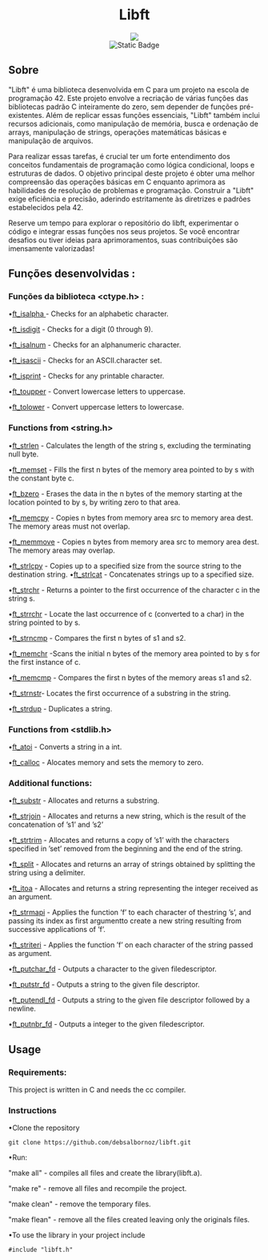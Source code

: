 <h1 align="center">Libft</h1>


<div align="center">
<img src="https://github.com/debsalbornoz/libft/assets/119970138/22b14898-85a2-431d-b58f-dd4aa7fb2a64">
</div> 
<div align="center">
<img alt="Static Badge" src="https://img.shields.io/badge/Status-Finished-green">
</div>
<h2>Sobre </h2>

"Libft" é uma biblioteca desenvolvida em C para um projeto na escola de programação 42. Este projeto envolve a recriação de várias funções das bibliotecas padrão C inteiramente do zero, sem depender de funções pré-existentes. Além de replicar essas funções essenciais, "Libft" também inclui recursos adicionais, como manipulação de memória, busca e ordenação de arrays, manipulação de strings, operações matemáticas básicas e manipulação de arquivos.

Para realizar essas tarefas, é crucial ter um forte entendimento dos conceitos fundamentais de programação como lógica condicional, loops e estruturas de dados. O objetivo principal deste projeto é obter uma melhor compreensão das operações básicas em C enquanto aprimora as habilidades de resolução de problemas e programação. Construir a "Libft" exige eficiência e precisão, aderindo estritamente às diretrizes e padrões estabelecidos pela 42.

Reserve um tempo para explorar o repositório do libft, experimentar o código e integrar essas funções nos seus projetos. Se você encontrar desafios ou tiver ideias para aprimoramentos, suas contribuições são imensamente valorizadas!

<h2>Funções desenvolvidas :</h2>


<h3>Funções da biblioteca &lt;ctype.h&gt; : </h3>


•[ft_isalpha ](https://github.com/debsalbornoz/libft/blob/main/Libc%20functions/ft_isalpha.c) - Checks for an alphabetic character.

•[ft_isdigit](https://github.com/debsalbornoz/libft/blob/main/Libc%20functions/ft_isdigit.c) - Checks for a digit (0 through 9).

•[ft_isalnum](https://github.com/debsalbornoz/libft/blob/main/Libc%20functions/ft_isalnum.c) - Checks for an alphanumeric character.

•[ft_isascii](https://github.com/debsalbornoz/libft/blob/main/Libc%20functions/ft_isascii.c) - Checks for an ASCII.character set.

•[ft_isprint](https://github.com/debsalbornoz/libft/blob/main/Libc%20functions/ft_isprint.c) - Checks for any printable character.

•[ft_toupper](https://github.com/debsalbornoz/libft/blob/main/Libc%20functions/ft_toupper.c) - Convert lowercase letters to uppercase.

•[ft_tolower](https://github.com/debsalbornoz/libft/blob/main/Libc%20functions/ft_tolower.c) - Convert uppercase letters to lowercase.


<h3> Functions from  &lt;string.h&gt; </h3>


•[ft_strlen](https://github.com/debsalbornoz/libft/blob/main/Libc%20functions/ft_strlen.c) - Calculates the length of the string s, excluding the terminating null byte.

•[ft_memset](https://github.com/debsalbornoz/libft/blob/main/Libc%20functions/ft_memset.c) - Fills the first n bytes of the memory area pointed to by s with the constant byte c.

•[ft_bzero](https://github.com/debsalbornoz/libft/blob/main/Libc%20functions/ft_bzero.c) - Erases the data in the n bytes of the memory starting at the location pointed to by s, by writing zero to that area.

•[ft_memcpy](https://github.com/debsalbornoz/libft/blob/main/Libc%20functions/ft_memcpy.c) - Copies n bytes from memory area src to memory area dest.  The memory areas must not overlap.

•[ft_memmove](https://github.com/debsalbornoz/libft/blob/main/Libc%20functions/ft_memmove.c) - Copies n bytes from memory area src to memory area dest.  The memory areas may overlap.

•[ft_strlcpy](https://github.com/debsalbornoz/libft/blob/main/Libc%20functions/ft_strlcpy.c) -  Copies up to a specified size from the source string to the destination string. 
•[ft_strlcat](https://github.com/debsalbornoz/libft/blob/main/Libc%20functions/ft_strlcat.c) - Concatenates strings up to a specified size.

•[ft_strchr](https://github.com/debsalbornoz/libft/blob/main/Libc%20functions/ft_strchr.c) - Returns a pointer to the first occurrence of the character c in the string s.

•[ft_strrchr](https://github.com/debsalbornoz/libft/blob/main/Libc%20functions/ft_strrchr.c) - Locate the last occurrence of c (converted to a char) in the string pointed to by s.

•[ft_strncmp](https://github.com/debsalbornoz/libft/blob/main/Libc%20functions/ft_strncmp.c) - Compares the first n bytes of s1 and s2. 

•[ft_memchr](https://github.com/debsalbornoz/libft/blob/main/Libc%20functions/ft_memchr.c) -Scans the initial n bytes of the memory area pointed to by s for the first instance of c.

•[ft_memcmp](https://github.com/debsalbornoz/libft/blob/main/Libc%20functions/ft_memcmp.c) - Compares the first n bytes of the memory areas s1 and s2.

•[ft_strnstr](https://github.com/debsalbornoz/libft/blob/main/Libc%20functions/ft_strnstr.c)-  Locates the first	occurrence of a substring in the string.

•[ft_strdup](https://github.com/debsalbornoz/libft/blob/main/Libc%20functions/ft_strdup.c) -  Duplicates a string.


<h3>Functions from  &lt;stdlib.h&gt; </h3>


•[ft_atoi](https://github.com/debsalbornoz/libft/blob/main/Libc%20functions/ft_atoi.c) - Converts a string in a int.

•[ft_calloc](https://github.com/debsalbornoz/libft/blob/main/Libc%20functions/ft_calloc.c) - Alocates memory and sets the memory to zero.

<h3>Additional functions:</h3>

•[ft_substr](https://github.com/debsalbornoz/libft/blob/main/Additional%20functions/ft_substr.c) - Allocates and returns a substring.

•[ft_strjoin](https://github.com/debsalbornoz/libft/blob/main/Additional%20functions/ft_strjoin.c) - Allocates and returns a new string, which is the result of the concatenation of ’s1’ and ’s2’

•[ft_strtrim](https://github.com/debsalbornoz/libft/blob/main/Additional%20functions/ft_strtrim.c) - Allocates and returns a copy of ’s1’ with the characters specified in ’set’ removed from the beginning and the end of the string.

•[ft_split](https://github.com/debsalbornoz/libft/blob/main/Additional%20functions/ft_split.c) - Allocates and returns an array of strings obtained by splitting the string using a delimiter.

•[ft_itoa](https://github.com/debsalbornoz/libft/blob/main/Additional%20functions/ft_itoa.c) - Allocates and returns a string representing the integer received as an argument.

•[ft_strmapi](https://github.com/debsalbornoz/libft/blob/main/Additional%20functions/ft_strmapi.c) - Applies the function ’f’ to each character of thestring ’s’, and passing its index as first argumentto create a new string resulting from successive applications of ’f’.

•[ft_striteri](https://github.com/debsalbornoz/libft/blob/main/Additional%20functions/ft_striteri.c) - Applies the function ’f’ on each character of the string passed as argument.

•[ft_putchar_fd](https://github.com/debsalbornoz/libft/blob/main/Additional%20functions/ft_putchar_fd.c) - Outputs a character to the given filedescriptor.

•[ft_putstr_fd](https://github.com/debsalbornoz/libft/blob/main/Additional%20functions/ft_putstr_fd.c) - Outputs a string to the given file descriptor.

•[ft_putendl_fd](https://github.com/debsalbornoz/libft/blob/main/Additional%20functions/ft_putendl_fd.c) - Outputs a string to the given file descriptor followed by a newline.

•[ft_putnbr_fd](https://github.com/debsalbornoz/libft/blob/main/Additional%20functions/ft_putnbr_fd.c) - Outputs a integer to the given filedescriptor.


<h2>Usage</h2>

<h3> Requirements:</h3>

This project is written in C and needs the cc compiler.


<h3>Instructions</h3>

•Clone the repository 

```
git clone https://github.com/debsalbornoz/libft.git
```

•Run:

"make all" - compiles all files and create the library(libft.a).

"make re" - remove all files and recompile the project.

"make clean" - remove the temporary files.

"make flean" - remove all the files created leaving only the originals files.

•To use the library in your project include 

```
#include "libft.h"
```


